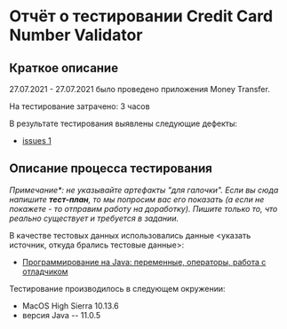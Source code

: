 # Отчёт о тестировании Credit Card Number Validator

## Краткое описание

27.07.2021 - 27.07.2021 было проведено  приложения Money Transfer.

На тестирование затрачено: 3 часов

В результате тестирования выявлены следующие дефекты:
* [issues 1](https://github.com/stodoriko/java_homework_2/issues/1)

## Описание процесса тестирования

*Примечание\*: не указывайте артефакты "для галочки". Если вы сюда напишите **тест-план**, то мы попросим вас его показать (а если не покажете - то отправим работу на доработку). Пишите только то, что реально существует и требуется в задании.*

В качестве тестовых данных использовались данные <указать источник, откуда брались тестовые данные>:
* [Программирование на Java: переменные, операторы, работа с отладчиком](https://netology.ru/profile/program/javaqa-21/lessons/89577/lesson_items/438661)

Тестирование производилось в следующем окружении:
* MacOS High Sierra 10.13.6
* версия Java -- 11.0.5
